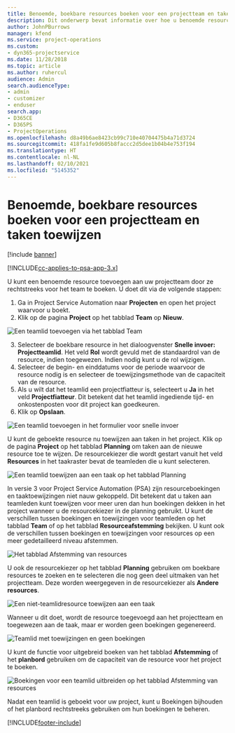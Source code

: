 ```yaml
---
title: Benoemde, boekbare resources boeken voor een projectteam en taken toewijzen
description: Dit onderwerp bevat informatie over hoe u benoemde resources voor projectteams kunt boeken en hen aan taken kunt toewijzen.
author: JohnPBurrows
manager: kfend
ms.service: project-operations
ms.custom:
- dyn365-projectservice
ms.date: 11/28/2018
ms.topic: article
ms.author: ruhercul
audience: Admin
search.audienceType:
- admin
- customizer
- enduser
search.app:
- D365CE
- D365PS
- ProjectOperations
ms.openlocfilehash: d8a49b6ae8423cb99c710e40704475b4a71d3724
ms.sourcegitcommit: 418fa1fe9d605b8faccc2d5dee1b04b4e753f194
ms.translationtype: HT
ms.contentlocale: nl-NL
ms.lasthandoff: 02/10/2021
ms.locfileid: "5145352"
---
```

# <a name="book-named-bookable-resources-to-a-project-team-and-assign-tasks"></a>Benoemde, boekbare resources boeken voor een projectteam en taken toewijzen 

[!include [banner](../includes/psa-now-project-operations.md)]

[!INCLUDE[cc-applies-to-psa-app-3.x](../includes/cc-applies-to-psa-app-3x.md)]

U kunt een benoemde resource toevoegen aan uw projectteam door ze rechtstreeks voor het team te boeken. U doet dit via de volgende stappen:

1. Ga in Project Service Automation naar **Projecten** en open het project waarvoor u boekt.
2. Klik op de pagina **Project** op het tabblad **Team** op **Nieuw**. 

![Een teamlid toevoegen via het tabblad Team](media/RM-how-to-1.png)

3. Selecteer de boekbare resource in het dialoogvenster **Snelle invoer: Projectteamlid**. Het veld **Rol** wordt gevuld met de standaardrol van de resource, indien toegewezen. Indien nodig kunt u de rol wijzigen. 
4. Selecteer de begin- en einddatums voor de periode waarvoor de resource nodig is en selecteer de toewijzingsmethode van de capaciteit van de resource. 
5. Als u wilt dat het teamlid een projectfiatteur is, selecteert u **Ja** in het veld **Projectfiatteur**. Dit betekent dat het teamlid ingediende tijd- en onkostenposten voor dit project kan goedkeuren. 
6. Klik op **Opslaan**.

![Een teamlid toevoegen in het formulier voor snelle invoer](media/RM-how-to-2.png)


U kunt de geboekte resource nu toewijzen aan taken in het project. Klik op de pagina **Project** op het tabblad **Planning** om taken aan de nieuwe resource toe te wijzen. De resourcekiezer die wordt gestart vanuit het veld **Resources** in het taakraster bevat de teamleden die u kunt selecteren.

![Een teamlid toewijzen aan een taak op het tabblad Planning](media/RM-how-to-3.png)

In versie 3 voor Project Service Automation (PSA) zijn resourceboekingen en taaktoewijzingen niet nauw gekoppeld. Dit betekent dat u taken aan teamleden kunt toewijzen voor meer uren dan hun boekingen dekken in het project wanneer u de resourcekiezer in de planning gebruikt.
U kunt de verschillen tussen boekingen en toewijzingen voor teamleden op het tabblad **Team** of op het tabblad **Resourceafstemming** bekijken. U kunt ook de verschillen tussen boekingen en toewijzingen voor resources op een meer gedetailleerd niveau afstemmen.

![Het tabblad Afstemming van resources](media/RM-how-to-4.png)

U ook de resourcekiezer op het tabblad **Planning** gebruiken om boekbare resources te zoeken en te selecteren die nog geen deel uitmaken van het projectteam. Deze worden weergegeven in de resourcekiezer als **Andere resources**.

![Een niet-teamlidresource toewijzen aan een taak](media/RM-how-to-5.png)

Wanneer u dit doet, wordt de resource toegevoegd aan het projectteam en toegewezen aan de taak, maar er worden geen boekingen gegenereerd.

![Teamlid met toewijzingen en geen boekingen](media/RM-how-to-6.png)

U kunt de functie voor uitgebreid boeken van het tabblad **Afstemming** of het **planbord** gebruiken om de capaciteit van de resource voor het project te boeken.

![Boekingen voor een teamlid uitbreiden op het tabblad Afstemming van resources](media/RM-how-to-7.png)

Nadat een teamlid is geboekt voor uw project, kunt u Boekingen bijhouden of het planbord rechtstreeks gebruiken om hun boekingen te beheren.


[!INCLUDE[footer-include](../includes/footer-banner.md)]